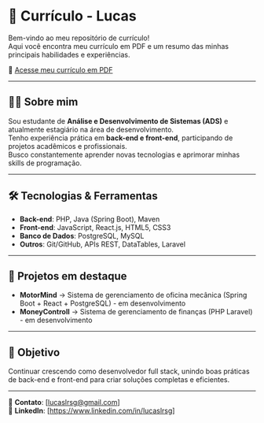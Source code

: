 # 📄 Currículo - Lucas

Bem-vindo ao meu repositório de currículo!  
Aqui você encontra meu currículo em PDF e um resumo das minhas principais habilidades e experiências.  

🔗 [Acesse meu currículo em PDF](./curriculo.pdf)

---

## 👨‍💻 Sobre mim
Sou estudante de **Análise e Desenvolvimento de Sistemas (ADS)** e atualmente estagiário na área de desenvolvimento.  
Tenho experiência prática em **back-end e front-end**, participando de projetos acadêmicos e profissionais.  
Busco constantemente aprender novas tecnologias e aprimorar minhas skills de programação.

---

## 🛠️ Tecnologias & Ferramentas
- **Back-end**: PHP, Java (Spring Boot), Maven  
- **Front-end**: JavaScript, React.js, HTML5, CSS3  
- **Banco de Dados**: PostgreSQL, MySQL  
- **Outros**: Git/GitHub, APIs REST, DataTables, Laravel

---

## 📌 Projetos em destaque
- **MotorMind** → Sistema de gerenciamento de oficina mecânica (Spring Boot + React + PostgreSQL) - em desenvolvimento
- **MoneyControll** → Sistema de gerenciamento de finanças (PHP Laravel) - em desenvolvimento

---

## 🚀 Objetivo
Continuar crescendo como desenvolvedor full stack, unindo boas práticas de back-end e front-end para criar soluções completas e eficientes.  

---

📧 **Contato**: [lucaslrsg@gmail.com]  
💼 **LinkedIn**: [https://www.linkedin.com/in/lucaslrsg]  

